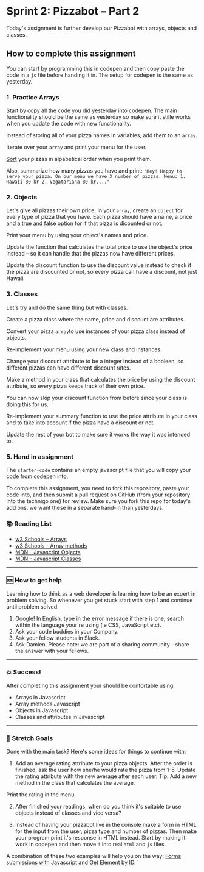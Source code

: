 # Sprint 2: Pizzabot – Part 2

Today's assignment is further develop our Pizzabot with arrays, objects and classes. 

## How to complete this assignment

You can start by programming this in codepen and then copy paste the code in a `js` file before handing it in. The setup for codepen is the same as yesterday. 

### 1. Practice Arrays

Start by copy all the code you did yesterday into codepen. The main functionality should be the same as yesterday so make sure it stille works when you update the code with new functionality. 

Instead of storing all of your pizza names in variables, add them to an `array`.  

Iterate over your `array` and print your menu for the user.  

[Sort](https://developer.mozilla.org/en-US/docs/Web/JavaScript/Reference/Global_Objects/Array/sort) your pizzas in alpabetical order when you print them. 

Also, summarize how many pizzas you have and print: `"Hey! Happy to serve your pizza. On our menu we have X number of pizzas. Menu: 1. Hawaii 80 kr 2. Vegatariana 80 kr...."`

### 2. Objects

Let's give all pizzas their own price. In your `array`, create an `object` for every type of pizza that you have. Each pizza should have a name, a price and a true and false option for if that pizza is dicounted or not. 

Print your menu by using your object's names and price. 

Update the function that calculates the total price to use the object's price instead – so it can handle that the pizzas now have different prices. 

Update the discount function to use the discount value instead to check if the pizza are discounted or not, so every pizza can have a discount, not just Hawaii. 

### 3. Classes

Let's try and do the same thing but with classes. 

Create a pizza class where the name, price and discount are attributes. 

Convert your pizza `array`to use instances of your pizza class instead of objects. 

Re-implement your menu using your new class and instances. 

Change your discount attribute to be a integer instead of a booleen, so different pizzas can have different discount rates. 

Make a method in your class that calculates the price by using the discount attribute, so every pizza keeps track of their own price. 

You can now skip your discount function from before since your class is doing this for us. 

Re-implement your summary function to use the price attribute in your class and to take into account if the pizza have a discount or not.

Update the rest of your bot to make sure it works the way it was intended to. 

### 5. Hand in assignment
The `starter-code` contains an empty javascript file that you will copy your code from codepen into. 

To complete this assignment, you need to fork this repository, paste your code into, and then submit a pull request on GitHub (from your repository into the technigo one) for review. Make sure you fork this repo for today's add ons, we want these in a separate hand-in than yesterdays. 

### :books: Reading List

* [w3 Schools – Arrays](https://www.w3schools.com/js/js_arrays.asp)
* [w3 Schools - Array methods](https://www.w3schools.com/js/js_array_methods.asp)
* [MDN – Javascript Objects](https://developer.mozilla.org/en-US/docs/Learn/JavaScript/Objects)
* [MDN – Javascript Classes](https://developer.mozilla.org/en-US/docs/Web/JavaScript/Reference/Classes)

---

### :sos: How to get help
Learning how to think as a web developer is learning how to be an expert in problem solving. So whenever you get stuck start with step 1 and continue until problem solved.

1. Google! In English, type in the error message if there is one, search within the language your're using (ie CSS, JavaScript etc).
2. Ask your code buddies in your Company.
3. Ask your fellow students in Slack.
4. Ask Damien. Please note: we are part of a sharing community - share the answer with your fellows.

---

### :boom: Success!

After completing this assignment your should be confortable using: 
* Arrays in Javascript
* Array methods Javascript
* Objects in Javascript
* Classes and attributes in Javascript

---

### :runner: Stretch Goals

Done with the main task? Here's some ideas for things to continue with:

1. Add an average rating attribute to your pizza objects. After the order is finished, ask the user how she/he would rate the pizza from 1-5. Update the rating attribute with the new average after each user. Tip: Add a new method in the class that calculates the average. 

Print the rating in the menu. 

2. After finished your readings, when do you think it's suitable to use objects instead of classes and vice versa? 

3. Instead of having your pizzabot live in the console make a form in HTML for the input from the user, pizza type and number of pizzas. Then make your program print it's response in HTML instead. Start by making it work in codepen and then move it into real `html` and `js` files.

A combination of these two examples will help you on the way: [Forms submissions with Javascript](https://www.w3schools.com/js/tryit.asp?filename=tryjs_form_submit) and [Get Element by ID](https://www.w3schools.com/js/exercise.asp?filename=exercise_arrays4). 
`
